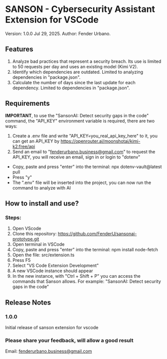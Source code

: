 # SANSON - Cybersecurity Assistant Extension for VSCode
Version: 1.0.0 Jul 29, 2025.
Author: Fender Urbano.

## Features
1. Analyze bad practices that represent a security breach. Its use is limited to 50 requests per day and uses an existing model (Kimi V2).
2. Identify which dependencies are outdated. Limited to analyzing dependencies in "package.json".
3. Calculate the number of days since the last update for each dependency. Limited to dependencies in "package.json".

## Requirements
**IMPORTANT**, to use the "SansonAI: Detect security gaps in the code" command, the "API_KEY" environment variable is required, there are two ways:
1. Create a .env file and write "API_KEY=you_real_api_key_here" to it, you can get an API_KEY by https://openrouter.ai/moonshotai/kimi-k2:free/api
2. Send an email to "fenderurbano.business@gmail.com" to request the API_KEY, you will receive an email, sign in or login to "dotenv"
- Copy, paste and press "enter" into the terminal: npx dotenv-vault@latest pull
- Press "y"
- The ".env" file will be inserted into the project, you can now run the command to analyze with AI

## How to install and use?

### Steps: ###
1. Open VScode
2. Clone this repository: https://github.com/FenderU/sansonai-prototype.git
3. Open terminal in VSCode
4. Copy, paste and press "enter" into the terminal: npm install node-fetch
5. Open the file: src/extension.ts
6. Press F5
7. Select "VS Code Extension Development"
8. A new VSCode instance should appear
9. In the new instance, with "Ctrl + Shift + P" you can access the commands that Sanson allows. For example: "SansonAI: Detect security gaps in the code"
   
## Release Notes

### 1.0.0

Initial release of sanson extension for vscode

### Please share your feedback, will allow a good result 
Email: fenderurbano.business@gmail.com
